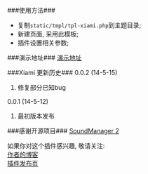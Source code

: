 ###使用方法###
* 复制<code>static/tmpl/tpl-xiami.php</code>到主题目录;  
* 新建页面, 采用此模板;  
* 插件设置相关参数;  

###演示地址###
[演示地址](http://mufeng.me/music.html "Xiami 演示地址 ")


###Xiami 更新历史###
0.0.2 (14-5-15)  
1. 修复部分已知bug

0.0.1  (14-5-12)  
1.  最初版本发布


###感谢开源项目###
[SoundManager 2](https://github.com/scottschiller/SoundManager2 "SoundManager 2")


如果你对这个插件感兴趣, 敬请关注:  
[作者的博客](http://mufeng.me/ "作者的博客")  
[插件发布页](http://mufeng.me/wp-xiami.html "插件发布页")
